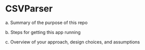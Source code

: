 # CSVParser

a. Summary of the purpose of this repo

b. Steps for getting this app running

c. Overview of your approach, design choices, and assumptions
